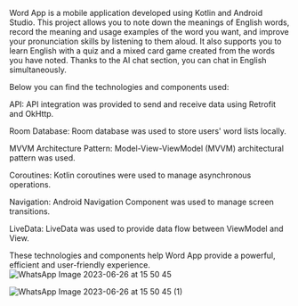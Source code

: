 
Word App is a mobile application developed using Kotlin and Android Studio. This project allows you to note down the meanings of English words, record the meaning and usage examples of the word you want, and improve your pronunciation skills by listening to them aloud. It also supports you to learn English with a quiz and a mixed card game created from the words you have noted. Thanks to the AI chat section, you can chat in English simultaneously.

Below you can find the technologies and components used:

API: API integration was provided to send and receive data using Retrofit and OkHttp.

Room Database: Room database was used to store users' word lists locally.

MVVM Architecture Pattern: Model-View-ViewModel (MVVM) architectural pattern was used.

Coroutines: Kotlin coroutines were used to manage asynchronous operations.

Navigation: Android Navigation Component was used to manage screen transitions.

LiveData: LiveData was used to provide data flow between ViewModel and View.

These technologies and components help Word App provide a powerful, efficient and user-friendly experience.
![WhatsApp Image 2023-06-26 at 15 50 45](https://github.com/erenozdemr/WordApp/assets/116838734/182950f0-18b3-473a-8e3d-b90bf6fca79a)

![WhatsApp Image 2023-06-26 at 15 50 45 (1)](https://github.com/erenozdemr/WordApp/assets/116838734/55b237a8-aed0-4499-a181-f2c34296ac96)



